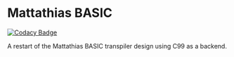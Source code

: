 # Mattathias BASIC
[![Codacy Badge](https://api.codacy.com/project/badge/Grade/31a3fd147f944138ad4bdd0ee951b2f5)](https://www.codacy.com/app/SamuraiCrow/BASIC?utm_source=github.com&amp;utm_medium=referral&amp;utm_content=SamuraiCrow/BASIC&amp;utm_campaign=Badge_Grade)

A restart of the Mattathias BASIC transpiler design using C99 as a backend.

